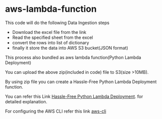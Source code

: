 # aws-lambda-function

This code will do the following Data Ingestion steps


- Download the excel file from the link
- Read the specified sheet from the excel
- convert the rows into list of dictionary
- finally it store the data into AWS S3 bucket(JSON format)

This process also bundled as aws lambda function(Python Lambda Deployment)

You can upload the above zip(included in code) file to S3(size >10MB).

By using zip file you can create a Hassle-Free Python Lambda Deployment function.

You can refer this Link [Hassle-Free Python Lambda Deployment](https://joarleymoraes.com/hassle-free-python-lambda-deployment/). for detailed explanation.

For configuring the AWS CLI refer this link [aws-cli](https://github.com/aws/aws-cli)


